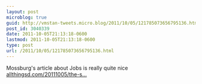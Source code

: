 ```yaml
---
layout: post
microblog: true
guid: http://vmstan-tweets.micro.blog/2011/10/05/121785073656795136.html
post_id: 3040339
date: 2011-10-05T21:13:18-0600
lastmod: 2011-10-05T21:13:18-0600
type: post
url: /2011/10/05/121785073656795136.html
---
```

Mossburg's article about Jobs is really quite nice <a href="http://allthingsd.com/20111005/the-steve-jobs-i-knew/?mod=tweet">allthingsd.com/20111005/the-s…</a>
